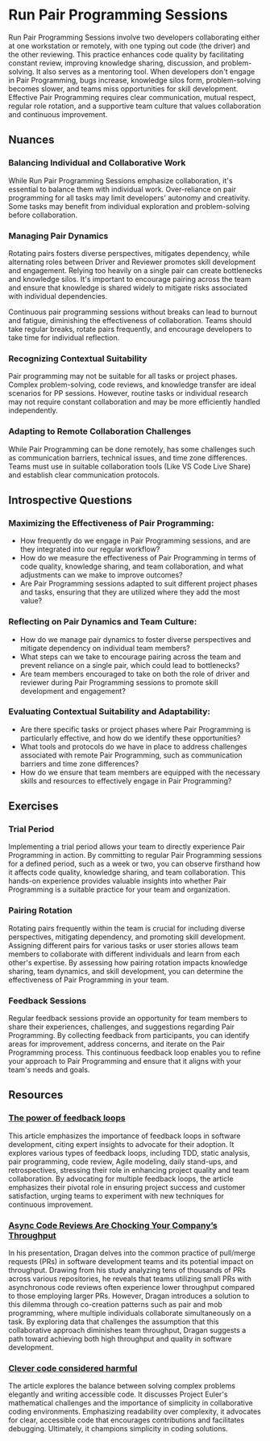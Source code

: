 # Run Pair Programming Sessions

Run Pair Programming Sessions involve two developers collaborating either at one workstation or remotely, with one typing out code (the driver) and the other reviewing.
This practice enhances code quality by facilitating constant review, improving knowledge sharing, discussion, and problem-solving.
It also serves as a mentoring tool.
When developers don't engage in Pair Programming, bugs increase, knowledge silos form, problem-solving becomes slower, and teams miss opportunities for skill development.
Effective Pair Programming requires clear communication, mutual respect, regular role rotation, and a supportive team culture that values collaboration and continuous improvement.

## Nuances

### Balancing Individual and Collaborative Work

While Run Pair Programming Sessions emphasize collaboration, it's essential to balance them with individual work.
Over-reliance on pair programming for all tasks may limit developers' autonomy and creativity.
Some tasks may benefit from individual exploration and problem-solving before collaboration.

### Managing Pair Dynamics

Rotating pairs fosters diverse perspectives, mitigates dependency, while alternating roles between Driver and Reviewer promotes skill development and engagement.
Relying too heavily on a single pair can create bottlenecks and knowledge silos.
It's important to encourage pairing across the team and ensure that knowledge is shared widely to mitigate risks associated with individual dependencies.

Continuous pair programming sessions without breaks can lead to burnout and fatigue, diminishing the effectiveness of collaboration. Teams should take regular breaks, rotate pairs frequently, and encourage developers to take time for individual reflection.

### Recognizing Contextual Suitability

Pair programming may not be suitable for all tasks or project phases. Complex problem-solving, code reviews, and knowledge transfer are ideal scenarios for PP sessions.
However, routine tasks or individual research may not require constant collaboration and may be more efficiently handled independently.

### Adapting to Remote Collaboration Challenges

While Pair Programming can be done remotely, has some challenges such as communication barriers, technical issues, and time zone differences.
Teams must use in suitable collaboration tools (Like VS Code Live Share) and establish clear communication protocols.

## Introspective Questions

### Maximizing the Effectiveness of Pair Programming:

* How frequently do we engage in Pair Programming sessions, and are they integrated into our regular workflow?
* How do we measure the effectiveness of Pair Programming in terms of code quality, knowledge sharing, and team collaboration, and what adjustments can we make to improve outcomes?
* Are Pair Programming sessions adapted to suit different project phases and tasks, ensuring that they are utilized where they add the most value?

### Reflecting on Pair Dynamics and Team Culture:

* How do we manage pair dynamics to foster diverse perspectives and mitigate dependency on individual team members?
* What steps can we take to encourage pairing across the team and prevent reliance on a single pair, which could lead to bottlenecks?
* Are team members encouraged to take on both the role of driver and reviewer during Pair Programming sessions to promote skill development and engagement?

### Evaluating Contextual Suitability and Adaptability:

* Are there specific tasks or project phases where Pair Programming is particularly effective, and how do we identify these opportunities?
* What tools and protocols do we have in place to address challenges associated with remote Pair Programming, such as communication barriers and time zone differences?
* How do we ensure that team members are equipped with the necessary skills and resources to effectively engage in Pair Programming?

## Exercises

### Trial Period
Implementing a trial period allows your team to directly experience Pair Programming in action. By committing to regular Pair Programming sessions for a defined period, such as a week or two, you can observe firsthand how it affects code quality, knowledge sharing, and team collaboration. This hands-on experience provides valuable insights into whether Pair Programming is a suitable practice for your team and organization.

### Pairing Rotation
Rotating pairs frequently within the team is crucial for including diverse perspectives, mitigating dependency, and promoting skill development.
Assigning different pairs for various tasks or user stories allows team members to collaborate with different individuals and learn from each other's expertise.
By assessing how pairing rotation impacts knowledge sharing, team dynamics, and skill development, you can determine the effectiveness of Pair Programming in your team.

### Feedback Sessions
Regular feedback sessions provide an opportunity for team members to share their experiences, challenges, and suggestions regarding Pair Programming.
By collecting feedback from participants, you can identify areas for improvement, address concerns, and iterate on the Pair Programming process.
This continuous feedback loop enables you to refine your approach to Pair Programming and ensure that it aligns with your team's needs and goals.

## Resources

### [The power of feedback loops](https://lucamezzalira.medium.com/the-power-of-feedback-loops-f8e27e8ac25f)
This article emphasizes the importance of feedback loops in software development, citing expert insights to advocate for their adoption.
It explores various types of feedback loops, including TDD, static analysis, pair programming, code review, Agile modeling, daily stand-ups, and retrospectives, stressing their role in enhancing project quality and team collaboration.
By advocating for multiple feedback loops, the article emphasizes their pivotal role in ensuring project success and customer satisfaction, urging teams to experiment with new techniques for continuous improvement.

### [Async Code Reviews Are Chocking Your Company’s Throughput](https://www.youtube.com/watch?v=ZlLZEQQBcFg)

In his presentation, Dragan delves into the common practice of pull/merge requests (PRs) in software development teams and its potential impact on throughput.
Drawing from his study analyzing tens of thousands of PRs across various repositories, he reveals that teams utilizing small PRs with asynchronous code reviews often experience lower throughput compared to those employing larger PRs.
However, Dragan introduces a solution to this dilemma through co-creation patterns such as pair and mob programming, where multiple individuals collaborate simultaneously on a task.
By exploring data that challenges the assumption that this collaborative approach diminishes team throughput, Dragan suggests a path toward achieving both high throughput and quality in software development.


### [Clever code considered harmful](https://medium.com/@joshuawcomeau/clever-code-considered-harmful-a1fb1054e8a1)

The article explores the balance between solving complex problems elegantly and writing accessible code.
It discusses Project Euler's mathematical challenges and the importance of simplicity in collaborative coding environments.
Emphasizing readability over complexity, it advocates for clear, accessible code that encourages contributions and facilitates debugging.
Ultimately, it champions simplicity in coding solutions.